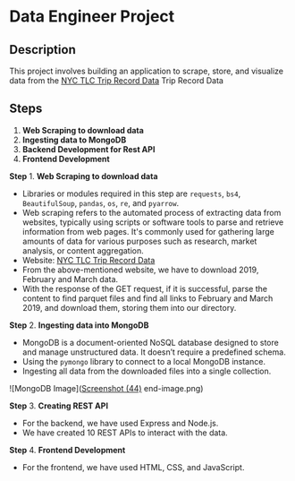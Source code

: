 # Data Engineer Project

## Description
This project involves building an application to scrape, store, and visualize data from the [NYC TLC Trip Record Data](https://www.nyc.gov/site/tlc/about/tlc-trip-record-data.page) Trip Record Data 



## Steps

1. **Web Scraping to download data**
2. **Ingesting data to MongoDB**
3. **Backend Development for Rest API**
4. **Frontend Development**
   
**Step** 1. **Web Scraping to download data**
   - Libraries or modules required in this step are `requests`, `bs4`, `BeautifulSoup`, `pandas`, `os`, `re`, and `pyarrow`.
   - Web scraping refers to the automated process of extracting data from websites, typically using scripts or software tools to parse and retrieve information from web pages. It's commonly used for gathering large amounts of data for various purposes such as research, market analysis, or content aggregation.
   - Website: [NYC TLC Trip Record Data](https://www.nyc.gov/site/tlc/about/tlc-trip-record-data.page)
   - From the above-mentioned website, we have to download 2019, February and March data.
   - With the response of the GET request, if it is successful, parse the content to find parquet files and find all links to February and March 2019, and download them, storing them into our directory.

**Step** 2. **Ingesting data into MongoDB**
   - MongoDB is a document-oriented NoSQL database designed to store and manage unstructured data. It doesn’t require a predefined schema.
   - Using the `pymongo` library to connect to a local MongoDB instance.
   - Ingesting all data from the downloaded files into a single collection.

   ![MongoDB Image]([Screenshot (44)](https://github.com/user-attachments/assets/2b61406e-21ab-4a79-8a67-370281fbd381)
end-image.png)

**Step** 3. **Creating REST API**
   - For the backend, we have used Express and Node.js.
   - We have created 10 REST APIs to interact with the data.

**Step** 4. **Frontend Development**
   - For the frontend, we have used HTML, CSS, and JavaScript.

    
